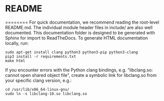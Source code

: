 # README
========
For quick documentation, we recommend reading the root-level README.md. The individual module header files in include/ are also well documented. This documentation folder is designed to be generated with Sphinx for import to ReadTheDocs. To generate HTML documentation locally, run:

```
sudo apt-get install clang python3 python3-pip python3-clang
pip3 install -r requirements.txt
make html
```

If you encounter errors with the Python clang bindings, e.g. "libclang.so: cannot open shared object file", create a symbolic link for libclang.so from your specific clang version, e.g.:

```
cd /usr/lib/x86_64-linux-gnu/
sudo ln -s libclang-10.so libclang.so
```
